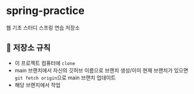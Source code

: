# spring-practice

웹 기초 스터디 스프링 연습 저장소

## 📄 저장소 규칙

- 이 프로젝트 컴퓨터에 `clone`
- main 브랜치에서 자신의 깃허브 이름으로 브랜치 생성/이미 현재 브랜치가 있으면 `git fetch origin`으로 main 브랜치 업데이트
- 해당 브랜치에서 작업
